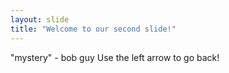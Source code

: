 ```yaml
---
layout: slide
title: "Welcome to our second slide!"
---
```

"mystery" - bob guy
Use the left arrow to go back!
